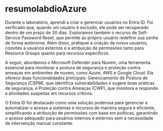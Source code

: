 # resumolabdioAzure
Durante o laboratório, aprendi a criar e gerenciar usuários no Entra ID. Foi verificado que, quando um usuário é excluído, ele pode ser recuperado dentro de um prazo de 30 dias. Exploramos também o recurso de Self-Service Password Reset, que permite ao próprio usuário redefinir sua senha de forma autônoma. Além disso, pratiquei a criação de novos usuários, convites a usuários externos e a atribuição de permissões tanto para Resource Groups quanto para recursos específicos.

A seguir, abordamos o Microsoft Defender para Nuvem, uma ferramenta essencial para monitorar a postura de segurança e proteção contra ameaças em ambientes de nuvem, como Azure, AWS e Google Cloud. Ela oferece duas funcionalidades principais: Gerenciamento de Postura de Segurança (CSPM), que identifica vulnerabilidades e sugere boas práticas de segurança, e Proteção contra Ameaças (CWP), que monitora e responde a atividades suspeitas em recursos críticos.

O Entra ID foi destacado como uma solução poderosa para gerenciar e automatizar o acesso a sistemas e recursos de maneira segura e eficiente, simplificando a atribuição de permissões com base em políticas, garantindo o acesso adequado para usuários internos e externos sem a necessidade de intervenção manual constante.
